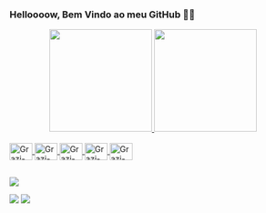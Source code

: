 ### Helloooow, Bem Vindo ao meu GitHub 👋😄


<div align="center">
  <a href="https://github.com/GraziellePinheiro">
  <img height="180em" src="https://github-readme-stats.vercel.app/api?username=GraziellePinheiro&show_icons=true&theme=cobalt&include_all_commits=true&count_private=true"/>
  <img height="180em" src="https://github-readme-stats.vercel.app/api/top-langs/?username=GraziellePinheiro&layout=compact&langs_count=7&theme=cobalt"/>
</div>
  
  <div style="display: inline_block"><br>
 
  <img align="center" alt="Grazi-Github" height="30" width="40" src="https://cdn.jsdelivr.net/gh/devicons/devicon/icons/github/github-original.svg" />
  <img align="center" alt="Grazi-Vscode" height="30" width="40" src="https://cdn.jsdelivr.net/gh/devicons/devicon/icons/vscode/vscode-original.svg" />
  <img align="center" alt="Grazi-jv" height="30" width="40" src="https://cdn.jsdelivr.net/gh/devicons/devicon/icons/java/java-original-wordmark.svg" />
  <img align="center" alt="Grazi-jv" height="30" width="40" src="https://cdn.jsdelivr.net/gh/devicons/devicon/icons/mysql/mysql-plain-wordmark.svg" />
  <img align="center" alt="Grazi-jv" height="30" width="40" src="https://cdn.jsdelivr.net/gh/devicons/devicon/icons/ruby/ruby-original.svg" />
         
  </div>

  ##

<div> 
  
  <a href="https://instagram.com/pinheirograzie" target="_blank"><img src="https://img.shields.io/badge/-Instagram-%23E4405F?style=for-the-badge&logo=instagram&logoColor=white" target="_blank"></a>
 	

  <a href = "nielly163bjj@gmail.com"><img src="https://img.shields.io/badge/-Gmail-%23333?style=for-the-badge&logo=gmail&logoColor=white" target="_blank"></a>
  <a href="https://www.linkedin.com/in/grazielle-pinheiro-4b0bb793/" target="_blank"><img src="https://img.shields.io/badge/-LinkedIn-%230077B5?style=for-the-badge&logo=linkedin&logoColor=white" target="_blank"></a> 
  
</div>
